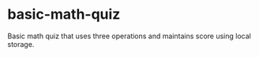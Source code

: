 # basic-math-quiz
Basic math quiz that uses three operations and maintains score using local storage.
